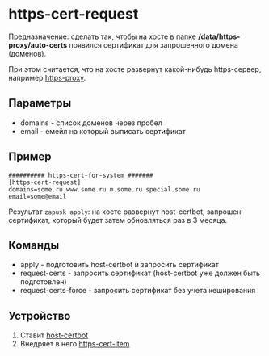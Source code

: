 # https-cert-request

Предназначение: сделать так, чтобы на хосте в папке **/data/https-proxy/auto-certs** появился 
сертификат для запрошенного домена (доменов). 

При этом считается, что на хосте развернут какой-нибудь https-сервер, например [https-proxy](../https-proxy.zdb).

## Параметры
* domains - список доменов через пробел
* email - емейл на который выписать сертификат

## Пример
```
########## https-cert-for-system #######
[https-cert-request]
domains=some.ru www.some.ru m.some.ru special.some.ru
email=some@email
```
Результат `zapusk apply`: на хосте развернут host-certbot, запрошен сертификат, который будет затем обновляться раз в 3 месяца.

## Команды
* apply - подготовить host-certbot и запросить сертификат
* request-certs - запросить сертификат (host-certbot уже должен быть подготовлен)
* request-certs-force - запросить сертификат без учета кеширования

## Устройство
1. Ставит [host-certbot](../host-certbot.zdb)
2. Внедряет в него [https-cert-item](../https-cert-item.zdb)
